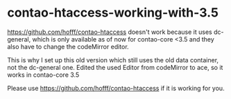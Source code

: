 # contao-htaccess-working-with-3.5
https://github.com/hofff/contao-htaccess doesn't work because it uses dc-general, which is only available as of now for contao-core <3.5
and they also have to change the codeMirror editor. 

This is why I set up this old version which still uses the old data container, not the dc-general one.
Edited the used Editor from codeMirror to ace, so it works in contao-core 3.5

Please use https://github.com/hofff/contao-htaccess if it is working for you.
